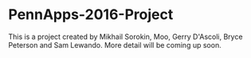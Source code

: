 # PennApps-2016-Project
This is a project created by Mikhail Sorokin, Moo, Gerry D'Ascoli, Bryce Peterson and Sam Lewando. More detail will 
be coming up soon.
